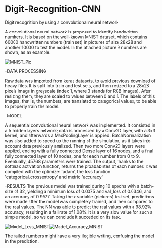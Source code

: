 # Digit-Recognition-CNN
Digit recognition by using a convolutional neural network 

A convolutional neural network is proposed to identify handwritten numbers. It is based on the well-known MNIST dataset, which contains 60000 handwritten numbers (train set) in pictures of size 28x28 and another 10000 to test the model. In the attached picture 9 numbers are shown, as an example. 

![MNIST_Pic](https://user-images.githubusercontent.com/96789733/152503439-91d18088-4921-4cf2-aee7-90c9a20be453.png)

-DATA PROCESSING

Raw data was imported from keras datasets, to avoid previous download of heavy files. It is split into train and test sets, and then resized to a 28x28 pixels image in greyscale (index 1, where 3 stands for RGB images). After resizing them, they are scaled to values between 0 and 1. The labels of this images, that is, the numbers, are translated to categorical values, to be able to properly train the model.

-MODEL 

A sequential convolutional neural network was implemented. It consisted in a 5 hidden layers network; data is processed by a Conv2D layer, with a 3x3 kernel, and afterwards a MaxPoolingLayer is applied. BatchNormalization was also added to speed up the running of the simulation, as it takes into account data previously analized. Then two more Conv2D layers were applied, ending with a fully connected Dense layer of 16 nodes, and a final fully connected layer of 10 nodes, one for each number from 0 to 9. Eventually, 45768 parameters were trained. The output, thanks to the softmax activation function, returns the proababilites of each number. It was compiled with the optimizer 'adam', the loss function 'categorical_crossentropy' and metric 'accuracy'.

-RESULTS 
The previous model was trained during 10 epochs with a batch-size of 32, yielding a minimum loss of 0.0075 and val_loss of 0.0346, and an accuracy of 0.9977. Taking the x variable (pictures) test set, predictions were made after the model was completely trained, and then compared to the real values. The NN was able to predict the real values with a 98.92% accuracy, resulting in a fail rate of 1.08%. It is a very slow value for such a simple model, so we can conclude it succeded on its task.

![Model_Loss_MNIST](https://user-images.githubusercontent.com/96789733/152527754-712c1aab-d4ea-45cb-bec8-04f676178c27.png)![Model_Accuracy_MNIST](https://user-images.githubusercontent.com/96789733/152527759-182a2542-7347-46fa-a41d-ac495548db95.png)

The failed numbers might have a very ilegible writing, confusing the model in the prediction. 
